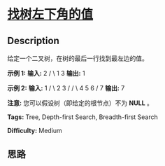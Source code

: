 # [找树左下角的值][title]

## Description

给定一个二叉树，在树的最后一行找到最左边的值。

**示例 1:**
            **输入:**            2       / \      1   3        **输出:**    1    



**示例 2:**
            **输入:**                1           / \          2   3         /   / \        4   5   6           /          7        **输出:**    7    



**注意:** 您可以假设树（即给定的根节点）不为 **NULL** 。


**Tags:** Tree, Depth-first Search, Breadth-first Search

**Difficulty:** Medium

## 思路

[title]: https://leetcode-cn.com/problems/find-bottom-left-tree-value
